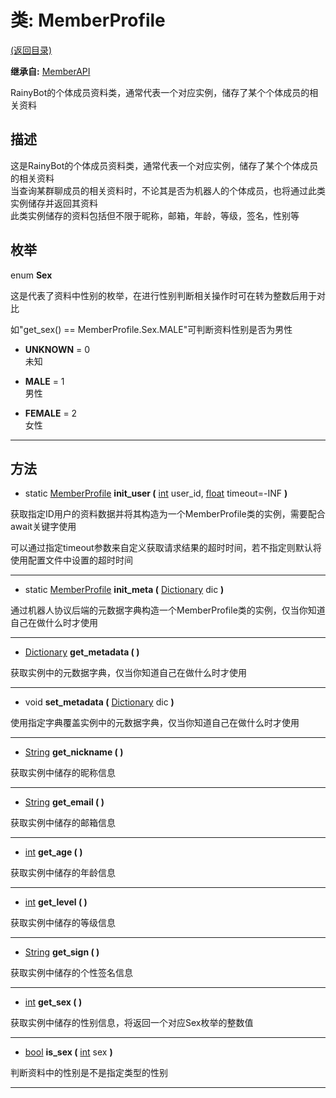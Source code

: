 # 类: MemberProfile  
[(返回目录)](README.md)  
  
**继承自:** [MemberAPI](MemberAPI.md)  
  
RainyBot的个体成员资料类，通常代表一个对应实例，储存了某个个体成员的相关资料  
  
## 描述  
  
这是RainyBot的个体成员资料类，通常代表一个对应实例，储存了某个个体成员的相关资料   
当查询某群聊成员的相关资料时，不论其是否为机器人的个体成员，也将通过此类实例储存并返回其资料   
此类实例储存的资料包括但不限于昵称，邮箱，年龄，等级，签名，性别等  
  
## 枚举  
  
enum **Sex**  
  
这是代表了资料中性别的枚举，在进行性别判断相关操作时可在转为整数后用于对比   
  
如"get_sex() == MemberProfile.Sex.MALE"可判断资料性别是否为男性  
  
- **UNKNOWN** = 0  
未知  
  
- **MALE** = 1  
男性  
  
- **FEMALE** = 2  
女性  
  
---  
  
## 方法 
  
- static [MemberProfile](MemberProfile.md) **init_user (** [int](https://docs.godotengine.org/en/latest/classes/class_int.html) user_id, [float](https://docs.godotengine.org/en/latest/classes/class_float.html) timeout=-INF **)**  
  
获取指定ID用户的资料数据并将其构造为一个MemberProfile类的实例，需要配合await关键字使用   
  
可以通过指定timeout参数来自定义获取请求结果的超时时间，若不指定则默认将使用配置文件中设置的超时时间  
  
---  
  
- static [MemberProfile](MemberProfile.md) **init_meta (** [Dictionary](https://docs.godotengine.org/en/latest/classes/class_dictionary.html) dic **)**  
  
通过机器人协议后端的元数据字典构造一个MemberProfile类的实例，仅当你知道自己在做什么时才使用  
  
---  
  
-  [Dictionary](https://docs.godotengine.org/en/latest/classes/class_dictionary.html) **get_metadata ( )**  
  
获取实例中的元数据字典，仅当你知道自己在做什么时才使用  
  
---  
  
-  void **set_metadata (** [Dictionary](https://docs.godotengine.org/en/latest/classes/class_dictionary.html) dic **)**  
  
使用指定字典覆盖实例中的元数据字典，仅当你知道自己在做什么时才使用  
  
---  
  
-  [String](https://docs.godotengine.org/en/latest/classes/class_string.html) **get_nickname ( )**  
  
获取实例中储存的昵称信息  
  
---  
  
-  [String](https://docs.godotengine.org/en/latest/classes/class_string.html) **get_email ( )**  
  
获取实例中储存的邮箱信息  
  
---  
  
-  [int](https://docs.godotengine.org/en/latest/classes/class_int.html) **get_age ( )**  
  
获取实例中储存的年龄信息  
  
---  
  
-  [int](https://docs.godotengine.org/en/latest/classes/class_int.html) **get_level ( )**  
  
获取实例中储存的等级信息  
  
---  
  
-  [String](https://docs.godotengine.org/en/latest/classes/class_string.html) **get_sign ( )**  
  
获取实例中储存的个性签名信息  
  
---  
  
-  [int](https://docs.godotengine.org/en/latest/classes/class_int.html) **get_sex ( )**  
  
获取实例中储存的性别信息，将返回一个对应Sex枚举的整数值  
  
---  
  
-  [bool](https://docs.godotengine.org/en/latest/classes/class_bool.html) **is_sex (** [int](https://docs.godotengine.org/en/latest/classes/class_int.html) sex **)**  
  
判断资料中的性别是不是指定类型的性别  
  
---  
  

